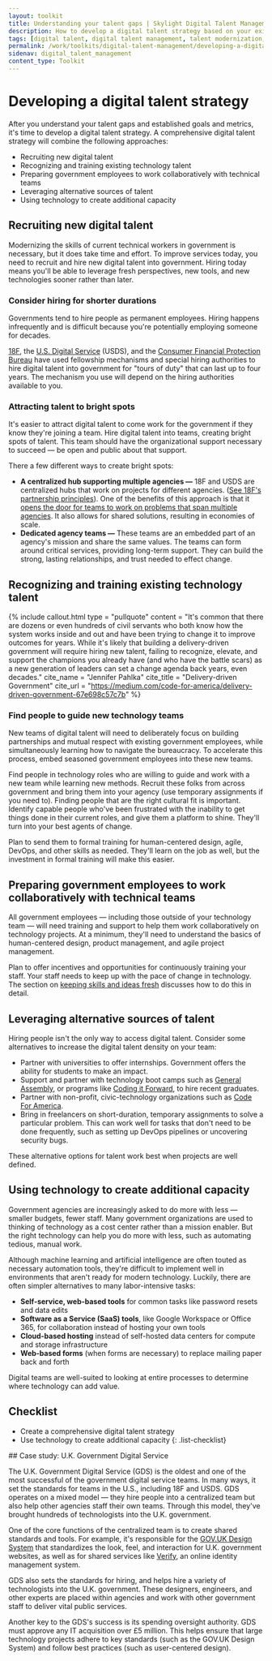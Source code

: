 ```yaml
---
layout: toolkit
title: Understanding your talent gaps | Skylight Digital Talent Management Handbook
description: How to develop a digital talent strategy based on your existing talent gaps, including recruiting new talent and training existing employees.
tags: [digital talent, digital talent management, talent modernization, guide]
permalink: /work/toolkits/digital-talent-management/developing-a-digital-talent-strategy/
sidenav: digital_talent_management
content_type: Toolkit
---
```


# Developing a digital talent strategy

After you understand your talent gaps and established goals and metrics, it's time to develop a digital talent strategy. A comprehensive digital talent strategy will combine the following approaches:

- Recruiting new digital talent
- Recognizing and training existing technology talent
- Preparing government employees to work collaboratively with technical teams
- Leveraging alternative sources of talent
- Using technology to create additional capacity

## Recruiting new digital talent

Modernizing the skills of current technical workers in government is necessary, but it does take time and effort. To improve services today, you need to recruit and hire new digital talent into government. Hiring today means you'll be able to leverage fresh perspectives, new tools, and new technologies sooner rather than later.

### Consider hiring for shorter durations

Governments tend to hire people as permanent employees. Hiring happens infrequently and is difficult because you're potentially employing someone for decades.

[18F](https://18f.gsa.gov/), the [U.S. Digital Service](https://www.usds.gov/) (USDS), and the [Consumer Financial Protection Bureau](https://www.consumerfinance.gov/) have used fellowship mechanisms and special hiring authorities to hire digital talent into government for "tours of duty" that can last up to four years. The mechanism you use will depend on the hiring authorities available to you.

### Attracting talent to bright spots

It's easier to attract digital talent to come work for the government if they know they're joining a team. Hire digital talent into teams, creating bright spots of talent. This team should have the organizational support necessary to succeed — be open and public about that support.

There a few different ways to create bright spots:

- **A centralized hub supporting multiple agencies —** 18F and USDS are centralized hubs that work on projects for different agencies. ([See 18F's partnership principles](https://18f.gsa.gov/partnership-principles/)). One of the benefits of this approach is that it [opens the door for teams to work on problems that span multiple agencies](https://www.newamerica.org/public-interest-technology/reports/problem-solving-government/what-should-teams-look-like/). It also allows for shared solutions, resulting in economies of scale.
- **Dedicated agency teams —** These teams are an embedded part of an agency's mission and share the same values. The teams can form around critical services, providing long-term support. They can build the strong, lasting relationships, and trust needed to effect change.

## Recognizing and training existing technology talent

{% include callout.html
  type = "pullquote"
  content = "It's common that there are dozens or even hundreds of civil servants who both know how the system works inside and out and have been trying to change it to improve outcomes for years. While it's likely that building a delivery-driven government will require hiring new talent, failing to recognize, elevate, and support the champions you already have (and who have the battle scars) as a new generation of leaders can set a change agenda back years, even decades."
  cite_name = "Jennifer Pahlka"
  cite_title = "Delivery-driven Government"
  cite_url = "https://medium.com/code-for-america/delivery-driven-government-67e698c57c7b"
%}

### Find people to guide new technology teams

New teams of digital talent will need to deliberately focus on building partnerships and mutual respect with existing government employees, while simultaneously learning how to navigate the bureaucracy. To accelerate this process, embed seasoned government employees into these new teams.

Find people in technology roles who are willing to guide and work with a new team while learning new methods. Recruit these folks from across government and bring them into your agency (use temporary assignments if you need to). Finding people that are the right cultural fit is important. Identify capable people who've been frustrated with the inability to get things done in their current roles, and give them a platform to shine. They'll turn into your best agents of change.

Plan to send them to formal training for human-centered design, agile, DevOps, and other skills as needed. They'll learn on the job as well, but the investment in formal training will make this easier.

## Preparing government employees to work collaboratively with technical teams

All government employees — including those outside of your technology team — will need training and support to help them work collaboratively on technology projects. At a minimum, they'll need to understand the basics of human-centered design, product management, and agile project management.

Plan to offer incentives and opportunities for continuously training your staff. Your staff needs to keep up with the pace of change in technology. The section on [keeping skills and ideas fresh](/work/toolkits/digital-talent-management/keeping-skills-and-ideas-fresh/) discusses how to do this in detail.

## Leveraging alternative sources of talent

Hiring people isn't the only way to access digital talent. Consider some alternatives to increase the digital talent density on your team:

- Partner with universities to offer internships. Government offers the ability for students to make an impact.
- Support and partner with technology boot camps such as [General Assembly](https://generalassemb.ly/), or programs like [Coding it Forward](https://www.codingitforward.com/), to hire recent graduates.
- Partner with non-profit, civic-technology organizations such as [Code For America](https://www.codeforamerica.org/).
- Bring in freelancers on short-duration, temporary assignments to solve a particular problem. This can work well for tasks that don't need to be done frequently, such as setting up DevOps pipelines or uncovering security bugs.

These alternative options for talent work best when projects are well defined.

## Using technology to create additional capacity

Government agencies are increasingly asked to do more with less — smaller budgets, fewer staff. Many government organizations are used to thinking of technology as a cost center rather than a mission enabler. But the right technology can help you do more with less, such as automating tedious, manual work.

Although machine learning and artificial intelligence are often touted as necessary automation tools, they're difficult to implement well in environments that aren't ready for modern technology. Luckily, there are often simpler alternatives to many labor-intensive tasks:

- **Self-service, web-based tools** for common tasks like password resets and data edits
- **Software as a Service (SaaS) tools**, like Google Workspace or Office 365, for collaboration instead of hosting your own tools
- **Cloud-based hosting** instead of self-hosted data centers for compute and storage infrastructure
- **Web-based forms** (when forms are necessary) to replace mailing paper back and forth

Digital teams are well-suited to looking at entire processes to determine where technology can add value.

## Checklist

- Create a comprehensive digital talent strategy
- Use technology to create additional capacity
{: .list-checklist}

<div class="callout callout--case-study" markdown="1">
## Case study: U.K. Government Digital Service

The U.K. Government Digital Service (GDS) is the oldest and one of the most successful of the government digital service teams. In many ways, it set the standards for teams in the U.S., including 18F and USDS. GDS operates on a mixed model — they hire people into a centralized team but also help other agencies staff their own teams. Through this model, they've brought hundreds of technologists into the U.K. government.

One of the core functions of the centralized team is to create shared standards and tools. For example, it's responsible for the [GOV.UK Design System](https://design-system.service.gov.uk/?_ga=2.48215079.183259153.1574016435-578254373.1574016435) that standardizes the look, feel, and interaction for U.K. government websites, as well as for shared services like [Verify](https://www.gov.uk/government/publications/introducing-govuk-verify/introducing-govuk-verify), an online identity management system.

GDS also sets the standards for hiring, and helps hire a variety of technologists into the U.K. government. These designers, engineers, and other experts are placed within agencies and work with other government staff to deliver vital public services.

Another key to the GDS's success is its spending oversight authority. GDS must approve any IT acquisition over £5 million. This helps ensure that large technology projects adhere to key standards (such as the GOV.UK Design System) and follow best practices (such as user-centered design).
</div>
